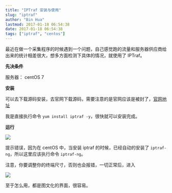 ```yaml
---
title: "IPTraf 安装与使用"
slug: "iptraf"
author: "Bin Hua"
lastmod: 2017-01-18 06:54:38
date: 2017-01-18 06:54:38
tags: ["iptraf", "centos"]
---
```


最近在做一个采集程序的时候遇到一个问题，自己感觉跑的流量和服务器供应商给出来的统计相差很大，想多方面检测下具体的情况，就使用了 IPTraf。

**先决条件**

服务器： centOS 7

**安装**

可以去下载源码安装，去官网下载源码，需要注意的是官网应该是被封了，[官网地址](http://iptraf.seul.org/)

我是直接执行命令 `yum install iptraf -y`，很快就可以安装完成。

**运行**

![](https://storage.tourcoder.com/tcblog/iptraf-01.png)

提示错误，因为在 centOS 中，当安装 iptraf 的时候，已经自动的安装了 `iptraf-ng`，所以这里应该执行命令 `iptraf-ng`。

注意，你要调整你的终端尺寸，否则也会报错，一切正常后，进入

![](https://storage.tourcoder.com/tcblog/iptraf-02.png)

至于怎么用，都是图文化的界面，很容易。
